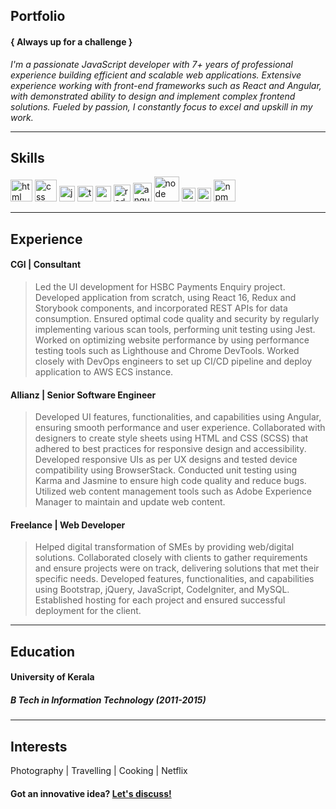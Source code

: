 
## Portfolio
#### { Always up for a challenge }

_I'm a passionate JavaScript developer with 7+ years of professional experience building efficient and scalable web applications. Extensive experience working with front-end frameworks such as React and Angular, with demonstrated ability to design and implement complex frontend solutions. Fueled by passion, I constantly focus to excel and upskill in my work._

---

## Skills

<p align='left'>
  <img src="https://upload.wikimedia.org/wikipedia/commons/thumb/6/61/HTML5_logo_and_wordmark.svg/2048px-HTML5_logo_and_wordmark.svg.png" alt="html" width="auto" height="35">
  <img src="https://upload.wikimedia.org/wikipedia/commons/thumb/d/d5/CSS3_logo_and_wordmark.svg/1200px-CSS3_logo_and_wordmark.svg.png" alt="css" width="auto" height="35">
  <img src="https://upload.wikimedia.org/wikipedia/commons/6/6a/JavaScript-logo.png" height="25" width="auto" alt="js">
  <img src="https://upload.wikimedia.org/wikipedia/commons/4/4c/Typescript_logo_2020.svg" height="25" width="auto" alt="ts">
  <img src="https://upload.wikimedia.org/wikipedia/commons/thumb/a/a7/React-icon.svg/1280px-React-icon.svg.png" alt="react" width="auto" height="25">
  <img src="https://raw.githubusercontent.com/reduxjs/redux/master/logo/logo.png" alt="redux" width="27" height="auto">
  <img src="https://upload.wikimedia.org/wikipedia/commons/c/cf/Angular_full_color_logo.svg" alt="angular" width="auto" height="30">
  <img src="https://upload.wikimedia.org/wikipedia/commons/d/d9/Node.js_logo.svg" alt="node" width="40" height="auto">
  <img src="https://upload.wikimedia.org/wikipedia/commons/6/64/Expressjs.png" alt="express" width="auto" height="22">
  <img src="https://upload.wikimedia.org/wikipedia/commons/thumb/9/93/MongoDB_Logo.svg/1920px-MongoDB_Logo.svg.png" alt="mongoDB" width="auto" height="22">
  <img src="https://upload.wikimedia.org/wikipedia/commons/d/db/Npm-logo.svg" alt="npm" width="35" height="auto">
</p>

---

## Experience

#### CGI | Consultant

> Led the UI development for HSBC Payments Enquiry project. Developed application from scratch, using React 16, Redux and Storybook components, and incorporated REST APIs for data consumption. Ensured optimal code quality and security by regularly implementing various scan tools, performing unit testing using Jest. Worked on optimizing website performance by using performance testing tools such as Lighthouse and Chrome DevTools. Worked closely with DevOps engineers to set up CI/CD pipeline and deploy application to AWS ECS instance.


#### Allianz | Senior Software Engineer

> Developed UI features, functionalities, and capabilities using Angular, ensuring smooth performance and user experience. Collaborated with designers to create style sheets using HTML and CSS (SCSS) that adhered to best practices for responsive design and accessibility. Developed responsive UIs as per UX designs and tested device compatibility using BrowserStack. Conducted unit testing using Karma and Jasmine to ensure high code quality and reduce bugs. Utilized web content management tools such as Adobe Experience Manager to maintain and update web content.

#### Freelance | Web Developer

> Helped digital transformation of SMEs by providing web/digital solutions. Collaborated closely with clients to gather requirements and ensure projects were on track, delivering solutions that met their specific needs. Developed features, functionalities, and capabilities using Bootstrap, jQuery, JavaScript, CodeIgniter, and MySQL. Established hosting for each project and ensured successful deployment for the client.

---

## Education

#### University of Kerala
##### B Tech in Information Technology (2011-2015)

---

## Interests

Photography | Travelling  | Cooking | Netflix

#### Got an innovative idea? <a href="mailto:saidunazar92@gmail.com">Let's discuss!</a>

